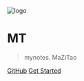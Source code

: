 ![logo](http://r41etaf3z.hn-bkt.clouddn.com/messi1.jpg)

# MT

> mynotes.
> MaZiTao

[GitHub](https://github.com/MTnoSquare/notes.git)
[Get Started](#)